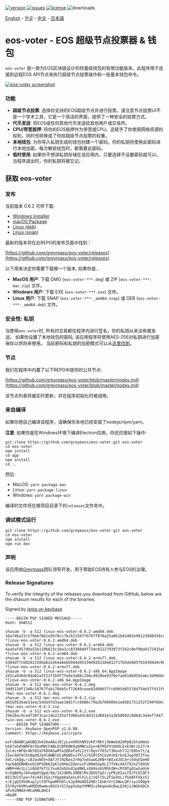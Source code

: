 [![version](https://img.shields.io/github/release/greymass/eos-voter/all.svg)](https://github.com/greymass/eos-voter/releases)
[![issues](https://img.shields.io/github/issues/greymass/eos-voter.svg)](https://github.com/greymass/eos-voter/issues)
[![license](https://img.shields.io/badge/license-MIT-blue.svg)](https://raw.githubusercontent.com/greymass/eos-voter/master/LICENSE)
![downloads](https://img.shields.io/github/downloads/greymass/eos-voter/total.svg)

[English](https://github.com/greymass/eos-voter/blob/master/README.md) - [한글](https://github.com/greymass/eos-voter/blob/master/README.kr.md) - [中文](https://github.com/greymass/eos-voter/blob/master/README.zh.md) - [日本語](https://github.com/greymass/eos-voter/blob/master/README.ja.md)

# eos-voter - EOS 超级节点投票器 & 钱包

`eos-voter` 是一款为EOS区块链设计的轻量级钱包的有限功能版本。此程序用于连接到远程EOS API节点来执行超级节点投票操作和一些基本钱包命令。

[![eos-voter screenshot](https://raw.githubusercontent.com/greymass/eos-voter/master/eos-voter.png)](https://raw.githubusercontent.com/greymass/eos-voter/master/eos-voter.png)

### 功能

- **超级节点投票**: 选择你支持的EOS超级节点并进行投票。请注意节点投票UI不是一个学术工具，它是一个简洁的界面，提供了一种安全的投票方式。
- **代币发送**: 将EOS或任何其他代币发送给其他用户或交易所。
- **CPU/带宽抵押**: 将你的EOS抵押作为带宽或CPU。这赋予了你使用网络资源的权利，同时也转换成了你给超级节点投票的权重。
- **本地钱包**: 为你导入私钥生成的钱包创建一个密码。你的私钥将使用此密码进行本地加密。每次解锁钱包时，都需要此密码。
- **临时使用**: 如果你不想讲私钥存储在该应用内，只要选择不设置密码就可以。当程序退出时，你的私钥将被忘记。

## 获取 eos-voter

### 发布

当前版本 0.6.2 可供下载:

- [Windows Installer](https://github.com/greymass/eos-voter/releases/download/v0.6.2/win-eos-voter-0.6.2.exe)
- [macOS Package](https://github.com/greymass/eos-voter/releases/download/v0.6.2/mac-eos-voter-0.6.2.dmg)
- [Linux (deb)](https://github.com/greymass/eos-voter/releases/download/v0.6.2/linux-eos-voter-0.6.2-amd64.deb)
- [Linux (snap)](https://github.com/greymass/eos-voter/releases/download/v0.6.2/linux-eos-voter-0.6.2-amd64.snap)

最新的版本将在此REPO的发布页面中找到：

[https://github.com/greymass/eos-voter/releases](https://github.com/greymass/eos-voter/releases)

以下用来决定你需要下载哪一个版本, 如果你是...

- **MacOS 用户**: 下载 DMG (`eos-voter-***.dmg`) 或 ZIP (`eos-voter-***-mac.zip`) 文件。
- **Windows 用户**: 下载 EXE (`eos-voter-***.exe`) 文件。
- **Linux 用户**: 下载 SNAP (`eos-voter-***-_amd64.snap`) 或 DEB (`eos-voter-***-_amd64.deb`) 文件。

### 安全性: 私钥

当使用`eos-voter`时, 所有的交易都在程序内进行签名，你的私钥从来没有被发送。 如果你设置了本地钱包的密码, 该应用程序将使用AES-256对私钥进行加密保存以供将来使用。 当前密码和私钥的加密模式可以从[这里找到](https://github.com/aaroncox/eos-voter/blob/master/app/shared/actions/wallet.js#L71-L86)。

### 节点

我们在程序中内置了以下REPO中提供的公共节点:

[https://github.com/greymass/eos-voter/blob/master/nodes.md](https://github.com/greymass/eos-voter/blob/master/nodes.md)

该节点列表将被实时更新，并在程序初始化时被调用。

### 亲自编译

如果你想自己编译该程序，请确保你本地已经安装了nodejs/npm/yarn。

**注意**: 如果你是在Windows环境下编译Electron应用，你还应做如下操作:

```
git clone https://github.com/greymass/eos-voter.git eos-voter
cd eos-voter
npm install
cd app
npm install
cd ..
```

然后:

- MacOS: `yarn package-mac`
- Linux: `yarn package-linux`
- Windows: `yarn package-win`

编译的文件将在根项目目录下的`releases`文件夹中。

### 调试模式运行

```
git clone https://github.com/greymass/eos-voter.git eos-voter
cd eos-voter
npm install
npm run dev
```

### 声明

该应用由[Greymass](https://greymass.com)团队领导开发，用于帮助EOS持有人参与EOS的治理。

### Release Signatures

To verify the integrity of the releases you download from GitHub, below are the shasum results for each of the binaries:

Signed by [jesta on keybase](https://keybase.io/jesta)

```
-----BEGIN PGP SIGNED MESSAGE-----
Hash: SHA512

shasum -b -a 512 linux-eos-voter-0.6.2-amd64.deb
16a74ba15c579eb7861e95f8cc7bc62156ffb767f078a25a0b1b81482e99123948d38ced23060166800696365df96ebb53fbdb8ff56d6680f49089a9ae2ac019 *linux-eos-voter-0.6.2-amd64.deb
shasum -b -a 512 linux-eos-voter-0.6.2-arm64.deb
4aa5af457d9a51b110b623c1ba1cc8338048f734c8122793973f342c0ef90a9172415eb81ff4aa7aee63459f77387007ba0d546e8700d62457dcad57c77ee85e *linux-eos-voter-0.6.2-arm64.deb
shasum -b -a 512 linux-eos-voter-0.6.2-armv7l.deb
4304df7cb0282158dab2a364a6b6b944d45259d926238e812f1fb5de605f818304d4c98619973fb0e7c61c9e903dcf07a2bc071e5f7780f2ee40ba7123f7b874 *linux-eos-voter-0.6.2-armv7l.deb
shasum -b -a 512 linux-eos-voter-0.6.2-x86_64.AppImage
242ca936dc0da02a3f21f1b9f7febe3a86c2b6c4920ee93f0efae618bd55ea6c3d96de07339d0fa3ac2bcb6e9ce28475fe50667cdb16187f77691bad7c198302 *linux-eos-voter-0.6.2-x86_64.AppImage
shasum -b -a 512 mac-eos-voter-0.6.2.dmg
3dd5110f1348c18767fab178de5cf72649ceaed2d08657fc0905d85578d754e57f413f6a9dd608a05fb402c9e8ac02e9e5b9d3ccb41b0ab37bbcb791d8e5040e *mac-eos-voter-0.6.2.dmg
shasum -b -a 512 mac-eos-voter-0.6.2.zip
a65e5526ae31eac5dda47d3aae1881fcc6686c79a2b76690de1e8561731252f249f6de1020fcaef46a307e1984cc2634e7aeadcb21cc65954b2f8ab0103e84dc *mac-eos-voter-0.6.2.zip
shasum -b -a 512 win-eos-voter-0.6.2.exe
29e20ac9ced730f3cac14e2235a7fd86a43c8d311d601e1a3b50692c8d6dc3e4ef74471c4e43b56146a79caa0743df110cd2bdf8bc20a0cc17b22d84e9c457ad *win-eos-voter-0.6.2.exe
-----BEGIN PGP SIGNATURE-----
Version: Keybase OpenPGP v2.0.80
Comment: https://keybase.io/crypto

wsFcBAABCgAGBQJb42bwAAoJECyLxnO05hN91VkP/RKYjXbWebd2dPpBibtyHmUo
hS67shdhW8F8r5bxM0CFABLECBFK0K9ybMNCoZyn+BTMSFVtD89LE+ESNriGJ7/m
Zuldc+BF0c4kt0ZaTKOXASwM7wZQDxFaYL2zYrOgvYf03zf3HuvhTJ2/E0hx7t/q
2Iw/mdtkCKsBq3HJg4lAWBlUCaRGW5ssThls/GS0t5hCGzKsHIrEnEJupVQfZfuw
XdC/skQgLriBJaxNSh+XAfJtlHZ6es2r0q7odcwwGJKN+tWIx4JOLb+j5dsEGeH0
YqcKAOENHBxUSCOPSDbKZyKJiHhm2ZdenszFcN9mSGpOLI7TVAcXAIf9JnZl0XUU
vWRH+Wv1LL1zbb87kTtLYxu6ZebVud1p4NKLsX69zoUiRhhIW+cRtNTgd1wCeUnk
brXqB69yJ4VudpDtQp4/94/1XJdKRLSMOKlMsJDUSTg5r/yP9jKIaiY5JTCUlOF3
BII3UlXlpo+74j44lIGojYXqq48aSonL0lhjL2/vQlt5LZFSG4VLifGX6FFXks5J
+/EjgQI954Kxp/ylt9ThpwMFh0lcSJp99UAU52HEclEnKrVrCOWwLQP/syz59Qp9
ISY8yY6VMnaKMZU6wmev8SX1+SlXypSnbpYVMMZczAkqeeOcBaLQ30jx1NGhGDCk
uPz9iMMmX+MCoRNL0HI3
=Rw8R
-----END PGP SIGNATURE-----
```
